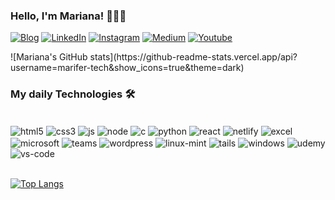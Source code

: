### Hello, I'm Mariana! 👩🏾‍💻

[![Blog](https://img.shields.io/website?label=Mariana-Dev.com&style=for-the-badge&url=https://mariana-silva.netlify.app/)](https://mariana-silva.netlify.app)
[![LinkedIn](https://img.shields.io/badge/LinkedIn-0077B5?style=for-the-badge&logo=linkedin&logoColor=white)](https://www.linkedin.com/in/mariana-fernanda-da-silva-42771631a/)
[![Instagram](https://img.shields.io/badge/Instagram-E4405F?style=for-the-badge&logo=instagram&logoColor=white)](https://instagram.com/mf.silva.ti)
[![Medium](https://img.shields.io/badge/Medium-12100E?style=for-the-badge&logo=medium&logoColor=white)](https://medium.com/@m.silva.ti44)
[![Youtube](https://img.shields.io/badge/YouTube-FF0000?style=for-the-badge&logo=youtube&logoColor=white)](https://)

<div style="align-items: center;">
![Mariana's GitHub stats](https://github-readme-stats.vercel.app/api?username=marifer-tech&show_icons=true&theme=dark)
</div>

### My daily Technologies 🛠️

<div style="display: inline_black"; align-items="justify"><br/>
<img align="center" alt="html5" src="https://img.shields.io/badge/HTML5-E34F26?style=for-the-badge&logo=html5&logoColor=white"/>
<img align="center" alt="css3" src ="https://img.shields.io/badge/CSS3-1572B6?style=for-the-badge&logo=css3&logoColor=white"/>
<img align="center" alt="js" src ="https://img.shields.io/badge/JavaScript-323330?style=for-the-badge&logo=javascript&logoColor=F7DF1E"/>
<img align="center" alt="node" src ="https://img.shields.io/badge/Node.js-43853D?style=for-the-badge&logo=node.js&logoColor=white"/>
<img align="center" alt="c" src ="https://img.shields.io/badge/C-00599C?style=for-the-badge&logo=c&logoColor=white"/>
<img align="center" alt="python" src ="https://img.shields.io/badge/Python-14354C?style=for-the-badge&logo=python&logoColor=white"/>
<img align="center" alt="react" src ="https://img.shields.io/badge/React-20232A?style=for-the-badge&logo=react&logoColor=61DAFB"/>
<img align="center" alt="netlify" src ="https://img.shields.io/badge/Netlify-00C7B7?style=for-the-badge&logo=netlify&logoColor=white"/>
<img align="center" alt="excel" src ="https://img.shields.io/badge/Microsoft_Excel-217346?style=for-the-badge&logo=microsoft-excel&logoColor=white"/>
<img align="center" alt="microsoft" src ="https://img.shields.io/badge/Microsoft_Office-D83B01?style=for-the-badge&logo=microsoft-office&logoColor=white"/>
<img align="center" alt="teams" src ="https://img.shields.io/badge/Microsoft_Teams-6264A7?style=for-the-badge&logo=microsoft-teams&logoColor=white"/>
<img align="center" alt="wordpress" src ="https://img.shields.io/badge/Wordpress.org-21759B?style=for-the-badge&logo=wordpress&logoColor=white"/>
<img align="center" alt="linux-mint" src ="https://img.shields.io/badge/Linux_Mint-87CF3E?style=for-the-badge&logo=linux-mint&logoColor=white"/>
<img align="center" alt="tails" src ="https://img.shields.io/badge/Tails%20-56347C?&style=for-the-badge&logo=tails&logoColor=white"/>
<img align="center" alt="windows" src ="https://img.shields.io/badge/Windows-0078D6?style=for-the-badge&logo=windows&logoColor=white"/>
<img align="center" alt="udemy" src ="https://img.shields.io/badge/Udemy-EC5252?style=for-the-badge&logo=Udemy&logoColor=white"/>
<img align="center" alt="vs-code" src ="https://img.shields.io/badge/Visual_Studio_Code-0078D4?style=for-the-badge&logo=visual%20studio%20code&logoColor=white"/>
</div>

<br/>

[![Top Langs](https://github-readme-stats.vercel.app/api/top-langs/?username=marifer-tech)](https://github.com/anuraghazra/github-readme-stats)

